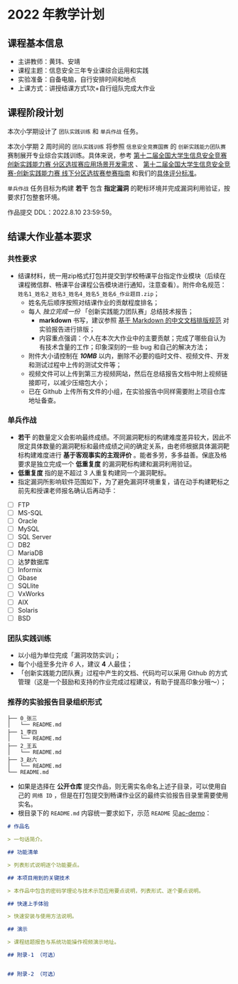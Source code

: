 # 2022 年教学计划

## 课程基本信息

* 主讲教师：黄玮、安靖
* 课程主题：信息安全三年专业课综合运用和实践
* 实验准备：自备电脑，自行安排时间和地点
* 上课方式：讲授结课方式1次+自行组队完成大作业

## 课程阶段计划

本次小学期设计了 `团队实践训练` 和 `单兵作战` 任务。

本次小学期 2 周时间的 `团队实践训练` 将参照 `信息安全竞赛国赛` 的 `创新实践能力团队赛` 赛制展开专业综合实践训练。具体来说，参考 [第十二届全国大学生信息安全竞赛创新实践能力赛 分区选拔赛应用场景开发需求](http://www.ciscn.cn/announcement/view/122) 、 [第十二届全国大学生信息安全竞赛-创新实践能力赛 线下分区选拔赛参赛指南](http://www.ciscn.cn/announcement/view/126) 和我们的[具体评分标准](../assessment.md)。

`单兵作战` 任务目标为构建 **若干** 包含 **指定漏洞** 的靶标环境并完成漏洞利用验证，按要求打包整套环境。

作品提交 DDL：2022.8.10 23:59:59。 

## 结课大作业基本要求

### 共性要求

* 结课材料，统一用zip格式打包并提交到学校畅课平台指定作业模块（后续在课程微信群、畅课平台课程公告模块进行通知，注意查看）。附件命名规范：`姓名1_姓名2_姓名3_姓名4_姓名5_姓名6_作业题目.zip`；
    * 姓名先后顺序按照对结课作业的贡献程度排名；
    * 每人 *独立完成一份* 「创新实践能力团队赛」总结技术报告；
        * **markdown** 书写，建议参照 [基于 Markdown 的中文文档排版规范](https://xie.infoq.cn/article/69feb60ca6fba4ae0c8adeef6) 对实验报告进行排版；
        * 内容重点强调：个人在本次大作业中的主要贡献；完成了哪些自认为有技术含量的工作；印象深刻的一些 bug 和自己的解决方法；
    * 附件大小请控制在 ***10MB*** 以内，删除不必要的临时文件、视频文件、开发和测试过程中上传的测试文件等；
    * 视频文件可以上传到第三方视频网站，然后在总结报告文档中附上视频链接即可，以减少压缩包大小；
    * 已在 Github 上传所有文件的小组，在实验报告中同样需要附上项目仓库地址备查。

### 单兵作战

* **若干** 的数量定义会影响最终成绩。不同漏洞靶标的构建难度差异较大，因此不限定具体数量的漏洞靶标和最终成绩之间的确定关系，由老师根据具体漏洞靶标构建难度进行 **基于客观事实的主观评价** 。能者多劳，多多益善。保底及格要求是独立完成一个 **低重复度** 的漏洞靶标构建和漏洞利用验证。
* **低重复度** 指的是不超过 3 人重复构建同一个漏洞靶标。  
* 指定漏洞所影响软件范围如下，为了避免漏洞环境重复，请在动手构建靶标之前先和授课老师报名确认后再动手：

- [ ] FTP 
- [ ] MS-SQL
- [ ] Oracle
- [ ] MySQL
- [ ] SQL Server
- [ ] DB2
- [ ] MariaDB
- [ ] 达梦数据库
- [ ] Informix
- [ ] Gbase
- [ ] SQLlite
- [ ] VxWorks
- [ ] AIX
- [ ] Solaris
- [ ] BSD

### 团队实践训练

* 以小组为单位完成「漏洞攻防实训」；
* 每个小组至多允许 *6* 人，建议 **4** 人最佳；
* 「创新实践能力团队赛」过程中产生的文档、代码均可以采用 Github 的方式管理（这是一个鼓励和支持的作业完成过程建议，有助于提高印象分哦～）；

### 推荐的实验报告目录组织形式

```
├── 0_张三
│   └── README.md
├── 1_李四
│   └── README.md
├── 2_王五
│   └── README.md
├── 3_赵六
│   └── README.md
└── README.md
```

- 如果是选择在 **公开仓库** 提交作品，则无需实名命名上述子目录，可以使用自己的 `网络 ID` ，但是在打包提交到畅课作业区的最终实验报告目录里需要使用实名。
- 根目录下的 `README.md` 内容统一要求如下，示范 `README` 见[ac-demo](https://github.com/c4pr1c3/ac-demo)：

```markdown
# 作品名

> 一句话简介。

## 功能清单

> 列表形式说明逐个功能要点。

## 本项目用到的关键技术

> 本作品中包含的密码学理论与技术示范应用要点说明，列表形式、逐个要点说明。

## 快速上手体验

> 快速安装与使用方法说明。

## 演示

> 课程结题报告与系统功能操作视频演示地址。

## 附录-1 （可选）


## 附录-2 （可选）
```


